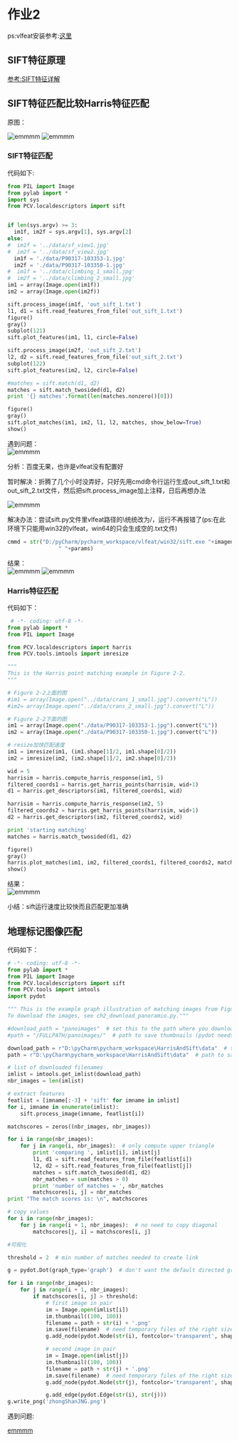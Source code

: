 # 作业2
  
ps:vlfeat安装参考:[这里](http://yongyuan.name/pcvwithpython/installation.html)
## SIFT特征原理
[参考:SIFT特征详解](https://www.cnblogs.com/wangguchangqing/p/4853263.html)
  
  
  
## SIFT特征匹配比较Harris特征匹配
原图：
  
![emmmm](https://github.com/Heured/Assignment_02/blob/master/data/P90317-103350-1.jpg)
![emmmm](https://github.com/Heured/Assignment_02/blob/master/data/P90317-103353-1.jpg)
  
  
### SIFT特征匹配
  
代码如下:  

```python
from PIL import Image
from pylab import *
import sys
from PCV.localdescriptors import sift


if len(sys.argv) >= 3:
  im1f, im2f = sys.argv[1], sys.argv[2]
else:
#  im1f = '../data/sf_view1.jpg'
#  im2f = '../data/sf_view2.jpg'
  im1f = './data/P90317-103353-1.jpg'
  im2f = './data/P90317-103350-1.jpg'
#  im1f = '../data/climbing_1_small.jpg'
#  im2f = '../data/climbing_2_small.jpg'
im1 = array(Image.open(im1f))
im2 = array(Image.open(im2f))

sift.process_image(im1f, 'out_sift_1.txt')
l1, d1 = sift.read_features_from_file('out_sift_1.txt')
figure()
gray()
subplot(121)
sift.plot_features(im1, l1, circle=False)

sift.process_image(im2f, 'out_sift_2.txt')
l2, d2 = sift.read_features_from_file('out_sift_2.txt')
subplot(122)
sift.plot_features(im2, l2, circle=False)

#matches = sift.match(d1, d2)
matches = sift.match_twosided(d1, d2)
print '{} matches'.format(len(matches.nonzero()[0]))

figure()
gray()
sift.plot_matches(im1, im2, l1, l2, matches, show_below=True)
show()
```
  
遇到问题：  
![emmmm](https://github.com/Heured/Assignment_02/blob/master/imgToShow/sift_match_error_1.JPG)
  
分析：百度无果，也许是vlfeat没有配置好
  
暂时解决：折腾了几个小时没弄好，只好先用cmd命令行运行生成out_sift_1.txt和out_sift_2.txt文件，然后把sift.process_image加上注释，日后再想办法
  
![emmmm](https://github.com/Heured/Assignment_02/blob/master/imgToShow/sift_match_proceed_1.JPG)
  
  
解决办法：尝试sift.py文件里vlfeat路径的\统统改为/，运行不再报错了(ps:在此环境下只能用win32的vlfeat，win64的只会生成空的.txt文件)
  
```python
cmmd = str("D:/pyCharm/pycharm_workspace/vlfeat/win32/sift.exe "+imagename+" --output="+resultname+
                " "+params)
```
  
结果：  
![emmmm](https://github.com/Heured/Assignment_02/blob/master/imgToShow/sift_match_done_2.JPG)
![emmmm](https://github.com/Heured/Assignment_02/blob/master/imgToShow/sift_match_done_1.JPG)
  
  
### Harris特征匹配
代码如下：  
```python
 # -*- coding: utf-8 -*-
from pylab import *
from PIL import Image

from PCV.localdescriptors import harris
from PCV.tools.imtools import imresize

"""
This is the Harris point matching example in Figure 2-2.
"""

# Figure 2-2上面的图
#im1 = array(Image.open("../data/crans_1_small.jpg").convert("L"))
#im2= array(Image.open("../data/crans_2_small.jpg").convert("L"))

# Figure 2-2下面的图
im1 = array(Image.open("./data/P90317-103353-1.jpg").convert("L"))
im2 = array(Image.open("./data/P90317-103350-1.jpg").convert("L"))

# resize加快匹配速度
im1 = imresize(im1, (im1.shape[1]/2, im1.shape[0]/2))
im2 = imresize(im2, (im2.shape[1]/2, im2.shape[0]/2))

wid = 5
harrisim = harris.compute_harris_response(im1, 5)
filtered_coords1 = harris.get_harris_points(harrisim, wid+1)
d1 = harris.get_descriptors(im1, filtered_coords1, wid)

harrisim = harris.compute_harris_response(im2, 5)
filtered_coords2 = harris.get_harris_points(harrisim, wid+1)
d2 = harris.get_descriptors(im2, filtered_coords2, wid)

print 'starting matching'
matches = harris.match_twosided(d1, d2)

figure()
gray()
harris.plot_matches(im1, im2, filtered_coords1, filtered_coords2, matches)
show()
```
  
结果：  
![emmmm](https://github.com/Heured/Assignment_02/blob/master/imgToShow/harris_match_done_1.JPG)
  
  
  
  
小结：sift运行速度比较快而且匹配更加准确
  
  
  
## 地理标记图像匹配
代码如下：
```python
# -*- coding: utf-8 -*-
from pylab import *
from PIL import Image
from PCV.localdescriptors import sift
from PCV.tools import imtools
import pydot

""" This is the example graph illustration of matching images from Figure 2-10.
To download the images, see ch2_download_panoramio.py."""

#download_path = "panoimages"  # set this to the path where you downloaded the panoramio images
#path = "/FULLPATH/panoimages/"  # path to save thumbnails (pydot needs the full system path)

download_path = r"D:\pyCharm\pycharm_workspace\HarrisAndSift\data"  # set this to the path where you downloaded the panoramio images
path = r"D:\pyCharm\pycharm_workspace\HarrisAndSift\data"  # path to save thumbnails (pydot needs the full system path)

# list of downloaded filenames
imlist = imtools.get_imlist(download_path)
nbr_images = len(imlist)

# extract features
featlist = [imname[:-3] + 'sift' for imname in imlist]
for i, imname in enumerate(imlist):
    sift.process_image(imname, featlist[i])

matchscores = zeros((nbr_images, nbr_images))

for i in range(nbr_images):
    for j in range(i, nbr_images):  # only compute upper triangle
        print 'comparing ', imlist[i], imlist[j]
        l1, d1 = sift.read_features_from_file(featlist[i])
        l2, d2 = sift.read_features_from_file(featlist[j])
        matches = sift.match_twosided(d1, d2)
        nbr_matches = sum(matches > 0)
        print 'number of matches = ', nbr_matches
        matchscores[i, j] = nbr_matches
print "The match scores is: \n", matchscores

# copy values
for i in range(nbr_images):
    for j in range(i + 1, nbr_images):  # no need to copy diagonal
        matchscores[j, i] = matchscores[i, j]

#可视化

threshold = 2  # min number of matches needed to create link

g = pydot.Dot(graph_type='graph')  # don't want the default directed graph

for i in range(nbr_images):
    for j in range(i + 1, nbr_images):
        if matchscores[i, j] > threshold:
            # first image in pair
            im = Image.open(imlist[i])
            im.thumbnail((100, 100))
            filename = path + str(i) + '.png'
            im.save(filename)  # need temporary files of the right size
            g.add_node(pydot.Node(str(i), fontcolor='transparent', shape='rectangle', image=filename))

            # second image in pair
            im = Image.open(imlist[j])
            im.thumbnail((100, 100))
            filename = path + str(j) + '.png'
            im.save(filename)  # need temporary files of the right size
            g.add_node(pydot.Node(str(j), fontcolor='transparent', shape='rectangle', image=filename))

            g.add_edge(pydot.Edge(str(i), str(j)))
g.write_png('zhongShanJNG.png')
```
  
遇到问题:
  
[emmmm](https://github.com/Heured/Assignment_02/blob/master/imgToShow/site_match_error_1.JPG)
